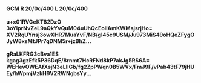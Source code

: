 #### GCM R 20/0c/400 L 20/0c/400
**u+x01RVGeKT82DzO**<br/>**3oYiprNvZeL9aQkYvQuM04uUhQcEoIlAmKWMsjsrjHo=**<br/>**XV2RqUYnsj3owXHR7MuaYvF/NB/gI45c9USM/Ju973MiS49oHQeZFygOJyW8xsMtJPr7qDNM5r+jzBhZ...**<br/><br/>
**gRaLKFRG3cBva1ES**<br/>**kgag3gzEfk5P36DqE/8rnmt7HcRFNd8kP7akJg5RS6A=**<br/>**WEHevOWEAfXsjN3eLlIGb/fg2ZpPWqn0B5WVx/FmJ9F/vPab43tF79jHUEy/hWpmjVzkH9V2RWNgbsYy...**